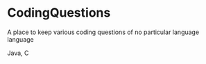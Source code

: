 # CodingQuestions
A place to keep various coding questions of no particular language language

Java, C
